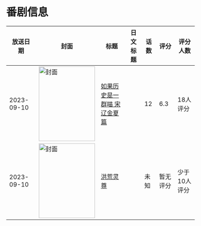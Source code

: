 # 番剧信息

|放送日期|封面|标题|日文标题|话数|评分|评分人数|
|---|---|---|---|---|---|---|
|2023-09-10|<img src="//lain.bgm.tv/pic/cover/c/3e/ee/436681_JjQUF.jpg" alt="封面" style="width:150px;height:200px;object-fit:cover;">|[如果历史是一群喵 宋辽金夏篇](https://bangumi.tv/subject/436681)||12|6.3|18人评分|
|2023-09-10|<img src="//lain.bgm.tv/pic/cover/c/f9/bb/453482_hBJ5j.jpg" alt="封面" style="width:150px;height:200px;object-fit:cover;">|[洪荒灵尊](https://bangumi.tv/subject/453482)||未知|暂无评分|少于10人评分|
